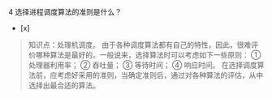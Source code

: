 4
选择进程调度算法的准则是什么？
- [x]  

> 知识点：处理机调度。
> 由于各种调度算法都有自己的特性，因此，很难评价哪种算法是最好的。一般说来，选择算法时可以考虑如下一些原则： ① 处理器利用率； ② 吞吐量； ③ 等待时间；
> ④ 响应时间。 在选择调度算法前，应考虑好采用的准则，当确定准则后，通过对各种算法的评估，从中选择出最合适的算法。
